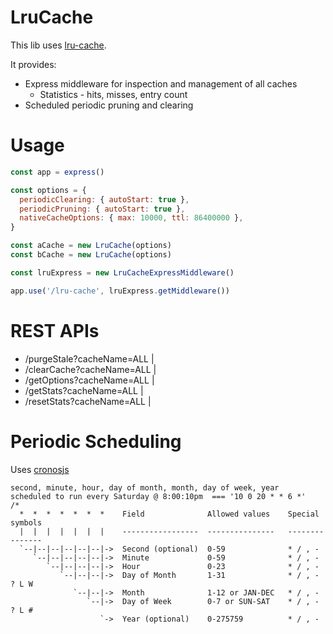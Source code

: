 # LruCache

This lib uses [lru-cache](https://www.npmjs.com/package/lru-cache).

It provides:

  * Express middleware for inspection and management of all caches
    * Statistics - hits, misses, entry count
  * Scheduled periodic pruning and clearing

# Usage

```javascript
const app = express()

const options = {
  periodicClearing: { autoStart: true },
  periodicPruning: { autoStart: true },
  nativeCacheOptions: { max: 10000, ttl: 86400000 },
}

const aCache = new LruCache(options)
const bCache = new LruCache(options)

const lruExpress = new LruCacheExpressMiddleware()

app.use('/lru-cache', lruExpress.getMiddleware())
```

# REST APIs

 * /purgeStale?cacheName=ALL | <cacheName>
 * /clearCache?cacheName=ALL | <cacheName>
 * /getOptions?cacheName=ALL | <cacheName>
 * /getStats?cacheName=ALL | <cacheName>
 * /resetStats?cacheName=ALL | <cacheName>

# Periodic Scheduling

Uses [cronosjs](https://www.npmjs.com/package/cronosjs)

```text
second, minute, hour, day of month, month, day of week, year
scheduled to run every Saturday @ 8:00:10pm  === '10 0 20 * * 6 *'
/*
  *  *  *  *  *  *  *    Field              Allowed values    Special symbols
  |  |  |  |  |  |  |    -----------------  ---------------   ---------------
  `--|--|--|--|--|--|->  Second (optional)  0-59              * / , -
     `--|--|--|--|--|->  Minute             0-59              * / , -
        `--|--|--|--|->  Hour               0-23              * / , -
           `--|--|--|->  Day of Month       1-31              * / , - ? L W
              `--|--|->  Month              1-12 or JAN-DEC   * / , -
                 `--|->  Day of Week        0-7 or SUN-SAT    * / , - ? L #
                    `->  Year (optional)    0-275759          * / , -
```

